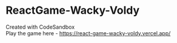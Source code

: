 # ReactGame-Wacky-Voldy
Created with CodeSandbox <br /> 
Play the game here - https://react-game-wacky-voldy.vercel.app/

